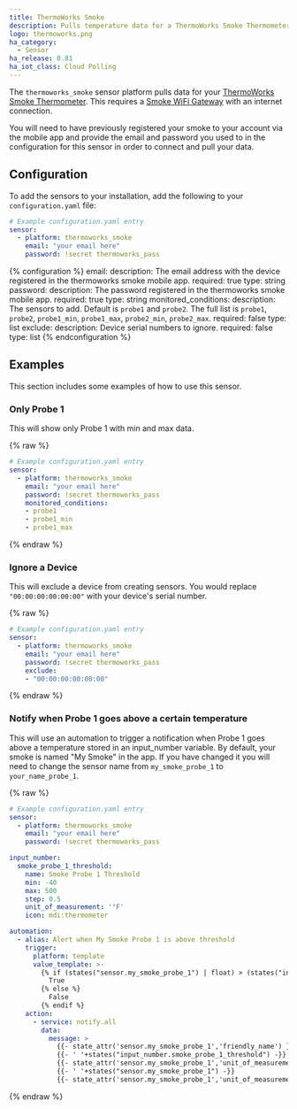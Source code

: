 ```yaml
---
title: ThermoWorks Smoke
description: Pulls temperature data for a ThermoWorks Smoke Thermometer connected with Smoke Gateway.
logo: thermoworks.png
ha_category:
  - Sensor
ha_release: 0.81
ha_iot_class: Cloud Polling
---
```


The `thermoworks_smoke` sensor platform pulls data for your [ThermoWorks Smoke Thermometer](https://www.thermoworks.com/Smoke).
This requires a [Smoke WiFi Gateway](https://www.thermoworks.com/Smoke-Gateway) with an internet connection.

You will need to have previously registered your smoke to your account via the mobile app and provide
the email and password you used to in the configuration for this sensor in order to connect and pull your data.

## Configuration

To add the sensors to your installation, add the following to your `configuration.yaml` file:

```yaml
# Example configuration.yaml entry
sensor:
  - platform: thermoworks_smoke
    email: "your email here"
    password: !secret thermoworks_pass
```

{% configuration %}
email:
  description: The email address with the device registered in the thermoworks smoke mobile app.
  required: true
  type: string
password:
  description: The password registered in the thermoworks smoke mobile app.
  required: true
  type: string
monitored_conditions:
  description: The sensors to add. Default is `probe1` and `probe2`. The full list is `probe1`, `probe2`, `probe1_min`, `probe1_max`, `probe2_min`, `probe2_max`.
  required: false
  type: list
exclude:
  description: Device serial numbers to ignore.
  required: false
  type: list
{% endconfiguration %}

## Examples

This section includes some examples of how to use this sensor.

### Only Probe 1

This will show only Probe 1 with min and max data.

{% raw %}
```yaml
# Example configuration.yaml entry
sensor:
  - platform: thermoworks_smoke
    email: "your email here"
    password: !secret thermoworks_pass
    monitored_conditions:
    - probe1
    - probe1_min
    - probe1_max
```
{% endraw %}

### Ignore a Device

This will exclude a device from creating sensors. You would replace `"00:00:00:00:00:00"` with your device's serial number.

{% raw %}
```yaml
# Example configuration.yaml entry
sensor:
  - platform: thermoworks_smoke
    email: "your email here"
    password: !secret thermoworks_pass
    exclude:
    - "00:00:00:00:00:00"
```
{% endraw %}

### Notify when Probe 1 goes above a certain temperature

This will use an automation to trigger a notification when Probe 1 goes above a temperature stored in an input_number variable.
By default, your smoke is named "My Smoke" in the app. If you have changed it you will need to change the sensor name from `my_smoke_probe_1` to `your_name_probe_1`.

{% raw %}
```yaml
# Example configuration.yaml entry
sensor:
  - platform: thermoworks_smoke
    email: "your email here"
    password: !secret thermoworks_pass

input_number:
  smoke_probe_1_threshold:
    name: Smoke Probe 1 Threshold
    min: -40
    max: 500
    step: 0.5
    unit_of_measurement: '°F'
    icon: mdi:thermometer

automation:
  - alias: Alert when My Smoke Probe 1 is above threshold
    trigger:
      platform: template
      value_template: >-
        {% if (states("sensor.my_smoke_probe_1") | float) > (states("input_number.smoke_probe_1_threshold") | float) %}
          True
        {% else %}
          False
        {% endif %}
    action:
      - service: notify.all
        data:
          message: >
            {{- state_attr('sensor.my_smoke_probe_1','friendly_name') }} is above
            {{- ' '+states("input_number.smoke_probe_1_threshold") -}}
            {{- state_attr('sensor.my_smoke_probe_1','unit_of_measurement') }} at
            {{- ' '+states("sensor.my_smoke_probe_1") -}}
            {{- state_attr('sensor.my_smoke_probe_1','unit_of_measurement') }}
```
{% endraw %}
